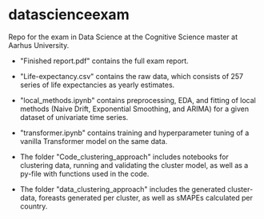 # datascienceexam
Repo for the exam in Data Science at the Cognitive Science master at Aarhus University.

- "Finished report.pdf" contains the full exam report. 
- "Life-expectancy.csv" contains the raw data, which consists of 257 series of life expectancies as yearly estimates.
- "local_methods.ipynb" contains preprocessing, EDA, and fitting of local methods (Naive Drift, Exponential Smoothing, and ARIMA) for a given dataset of univariate time series. 
- "transformer.ipynb" contains training and hyperparameter tuning of a vanilla Transformer model on the same data. 


- The folder "Code_clustering_approach" includes notebooks for clustering data, running and validating the cluster model, as well as a py-file with functions used in the code.
- The folder "data_clustering_approach" includes the generated cluster-data, foreasts generated per cluster, as well as sMAPEs calculated per country. 

